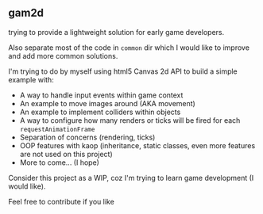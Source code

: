 ## gam2d

trying to provide a lightweight solution for early game developers.

Also separate most of the code in `common` dir which I would like to improve and add more common solutions.

I'm trying to do by myself using html5 Canvas 2d API to build a simple example with:

- A way to handle input events within game context
- An example to move images around (AKA movement)
- An example to implement colliders within objects
- A way to configure how many renders or ticks will be fired for each `requestAnimationFrame`
- Separation of concerns (rendering, ticks)
- OOP features with kaop (inheritance, static classes, even more features are not used on this project)
- More to come... (I hope)

Consider this project as a WIP, coz I'm trying to learn game development (I would like).

Feel free to contribute if you like
